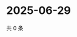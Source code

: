 # 2025-06-29

共 0 条

<!-- BEGIN ZHIHUQUESTIONS -->
<!-- 最后更新时间 Sun Jun 29 2025 07:10:58 GMT+0800 (China Standard Time) -->

<!-- END ZHIHUQUESTIONS -->
